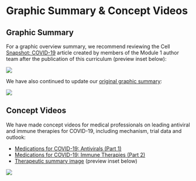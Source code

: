 # Graphic Summary & Concept Videos

## Graphic Summary

For a graphic overview summary, we recommend reviewing the Cell [Snapshot: COVID-19](https://www.ncbi.nlm.nih.gov/pmc/articles/PMC7190493/pdf/main.pdf) article created by members of the Module 1 author team after the publication of this curriculum \(preview inset below\):

![](https://lh4.googleusercontent.com/unLQreQqlF6M1lA3Ng8OuU8HcCv_P7hDNIE4YgvEMRCyMegA8IxWBOPehj-9MLfQAuMcIIRLVf32TNXvJXddfsX-_ibX44U2HMKxZZpgYNfn4LYuzsvJWHZbX0n6UdM08c5MoBtV)

We have also continued to update our [original graphic summary](https://tinyurl.com/MedStudentCOVID19Graphic):

![](https://lh5.googleusercontent.com/YfLFok2upsJbqkivHkhbSVPbhP9seYLJN_FdL6PNu3_7_lFHusYwFZ0MNsxsLncwZQo32JDCYw0w2tl8dn4f1KRE0DWf_6qnYBkAF5cdSSJsuWOmdNsj1ITNmlSUKAAoDTu57uA5)

## **Concept Videos**

We have made concept videos for medical professionals on leading antiviral and immune therapies for COVID-19, including mechanism, trial data and outlook:

* [Medications for COVID-19: Antivirals \(Part 1\)](https://tinyurl.com/COVID19MedsAntivirals) 
* [Medications for COVID-19: Immune Therapies \(Part 2\)](https://tinyurl.com/COVID19MedsImmuno) 
* [Therapeutic summary image](https://tinyurl.com/covid19therapeutics) \(preview inset below\)

![](https://lh3.googleusercontent.com/y_9m3H-jcJyS_X9ksUoQHMLbnoDuwK_tNF_z1WCbG6G3_GLzA5diB8gbqIhTLJ6dSAj7Xs-uu-S4k9M2YPMlrErGdFgRcvijesJMh2zHUmQqwCrV4bc7wG8untnB78g57aEzWS6X)

